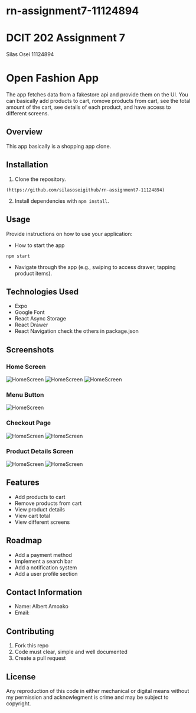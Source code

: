 # rn-assignment7-11124894
# DCIT 202 Assignment 7
Silas Osei
11124894

# Open Fashion App 
The app fetches data from a fakestore api and provide them on the UI. You can basically add products to cart, romove products from cart, see the total amount of the cart, see details of each product, and have access to different screens.

## Overview
This app basically is a shopping app clone.



## Installation
1. Clone the repository.
```
(https://github.com/silasoseigithub/rn-assignment7-11124894)
```

2. Install dependencies with `npm install`.

## Usage
Provide instructions on how to use your application:
- How to start the app 
```
npm start
```

- Navigate through the app (e.g., swiping to access drawer, tapping product items).

## Technologies Used
- Expo
- Google Font
- React Async Storage
- React Drawer
- React Navigation
check the others in package.json

## Screenshots
### Home Screen
![HomeScreen](./screenshots/1.jpg)
![HomeScreen](./screenshots/2.jpg)
![HomeScreen](./screenshots/7.jpg)

### Menu Button
![HomeScreen](./screenshots/3.jpg)



### Checkout Page
![HomeScreen](./screenshots/4.jpg)
![HomeScreen](./screenshots/5.jpg)



### Product Details Screen
![HomeScreen](./screenshots/8.jpg)
![HomeScreen](./screenshots/6.jpg)

## Features
- Add products to cart
- Remove products from cart
- View product details
- View cart total
- View different screens

## Roadmap
- Add a payment method
- Implement a search bar
- Add a notification system
- Add a user profile section

## Contact Information
- Name: Albert Amoako
- Email:


## Contributing
1. Fork this repo
2. Code must clear, simple and well documented 
3. Create a pull request 


## License
Any reproduction of this code in either mechanical or digital means without my permission and acknowlegment is crime and may be subject to copyright. 

